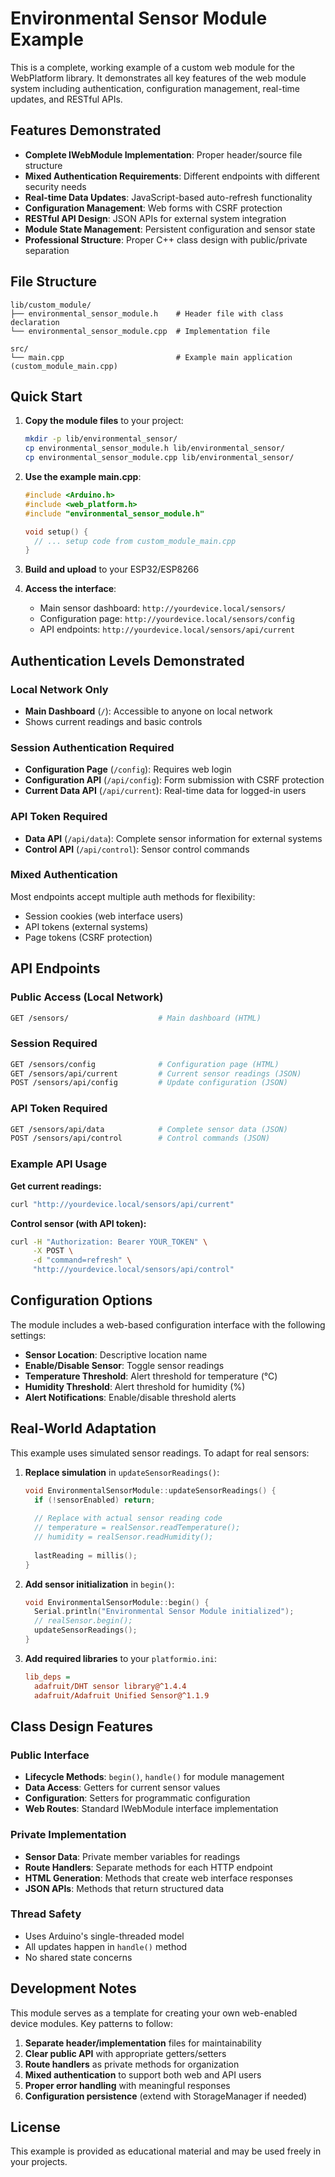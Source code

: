# Environmental Sensor Module Example

This is a complete, working example of a custom web module for the WebPlatform library. It demonstrates all key features of the web module system including authentication, configuration management, real-time updates, and RESTful APIs.

## Features Demonstrated

- **Complete IWebModule Implementation**: Proper header/source file structure
- **Mixed Authentication Requirements**: Different endpoints with different security needs
- **Real-time Data Updates**: JavaScript-based auto-refresh functionality  
- **Configuration Management**: Web forms with CSRF protection
- **RESTful API Design**: JSON APIs for external system integration
- **Module State Management**: Persistent configuration and sensor state
- **Professional Structure**: Proper C++ class design with public/private separation

## File Structure

```
lib/custom_module/
├── environmental_sensor_module.h    # Header file with class declaration
└── environmental_sensor_module.cpp  # Implementation file

src/
└── main.cpp                         # Example main application (custom_module_main.cpp)
```

## Quick Start

1. **Copy the module files** to your project:
   ```bash
   mkdir -p lib/environmental_sensor/
   cp environmental_sensor_module.h lib/environmental_sensor/
   cp environmental_sensor_module.cpp lib/environmental_sensor/
   ```

2. **Use the example main.cpp**:
   ```cpp
   #include <Arduino.h>
   #include <web_platform.h>
   #include "environmental_sensor_module.h"
   
   void setup() {
     // ... setup code from custom_module_main.cpp
   }
   ```

3. **Build and upload** to your ESP32/ESP8266

4. **Access the interface**:
   - Main sensor dashboard: `http://yourdevice.local/sensors/`
   - Configuration page: `http://yourdevice.local/sensors/config`
   - API endpoints: `http://yourdevice.local/sensors/api/current`

## Authentication Levels Demonstrated

### Local Network Only
- **Main Dashboard** (`/`): Accessible to anyone on local network
- Shows current readings and basic controls

### Session Authentication Required
- **Configuration Page** (`/config`): Requires web login
- **Configuration API** (`/api/config`): Form submission with CSRF protection
- **Current Data API** (`/api/current`): Real-time data for logged-in users

### API Token Required
- **Data API** (`/api/data`): Complete sensor information for external systems
- **Control API** (`/api/control`): Sensor control commands

### Mixed Authentication
Most endpoints accept multiple auth methods for flexibility:
- Session cookies (web interface users)
- API tokens (external systems)
- Page tokens (CSRF protection)

## API Endpoints

### Public Access (Local Network)
```bash
GET /sensors/                    # Main dashboard (HTML)
```

### Session Required
```bash
GET /sensors/config              # Configuration page (HTML)
GET /sensors/api/current         # Current sensor readings (JSON)
POST /sensors/api/config         # Update configuration (JSON)
```

### API Token Required
```bash
GET /sensors/api/data            # Complete sensor data (JSON)
POST /sensors/api/control        # Control commands (JSON)
```

### Example API Usage

**Get current readings:**
```bash
curl "http://yourdevice.local/sensors/api/current"
```

**Control sensor (with API token):**
```bash
curl -H "Authorization: Bearer YOUR_TOKEN" \
     -X POST \
     -d "command=refresh" \
     "http://yourdevice.local/sensors/api/control"
```

## Configuration Options

The module includes a web-based configuration interface with the following settings:

- **Sensor Location**: Descriptive location name
- **Enable/Disable Sensor**: Toggle sensor readings
- **Temperature Threshold**: Alert threshold for temperature (°C)
- **Humidity Threshold**: Alert threshold for humidity (%)
- **Alert Notifications**: Enable/disable threshold alerts

## Real-World Adaptation

This example uses simulated sensor readings. To adapt for real sensors:

1. **Replace simulation** in `updateSensorReadings()`:
   ```cpp
   void EnvironmentalSensorModule::updateSensorReadings() {
     if (!sensorEnabled) return;
     
     // Replace with actual sensor reading code
     // temperature = realSensor.readTemperature();
     // humidity = realSensor.readHumidity();
     
     lastReading = millis();
   }
   ```

2. **Add sensor initialization** in `begin()`:
   ```cpp
   void EnvironmentalSensorModule::begin() {
     Serial.println("Environmental Sensor Module initialized");
     // realSensor.begin();
     updateSensorReadings();
   }
   ```

3. **Add required libraries** to your `platformio.ini`:
   ```ini
   lib_deps = 
     adafruit/DHT sensor library@^1.4.4
     adafruit/Adafruit Unified Sensor@^1.1.9
   ```

## Class Design Features

### Public Interface
- **Lifecycle Methods**: `begin()`, `handle()` for module management
- **Data Access**: Getters for current sensor values
- **Configuration**: Setters for programmatic configuration
- **Web Routes**: Standard IWebModule interface implementation

### Private Implementation  
- **Sensor Data**: Private member variables for readings
- **Route Handlers**: Separate methods for each HTTP endpoint
- **HTML Generation**: Methods that create web interface responses
- **JSON APIs**: Methods that return structured data

### Thread Safety
- Uses Arduino's single-threaded model
- All updates happen in `handle()` method
- No shared state concerns

## Development Notes

This module serves as a template for creating your own web-enabled device modules. Key patterns to follow:

1. **Separate header/implementation** files for maintainability
2. **Clear public API** with appropriate getters/setters
3. **Route handlers** as private methods for organization  
4. **Mixed authentication** to support both web and API users
5. **Proper error handling** with meaningful responses
6. **Configuration persistence** (extend with StorageManager if needed)

## License

This example is provided as educational material and may be used freely in your projects.